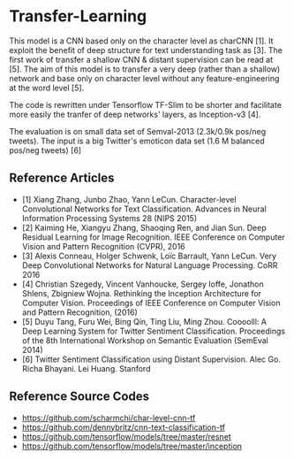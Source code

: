# Transfer-Learning

This model is a CNN based only on the character level as charCNN [1]. It exploit the benefit of deep structure for text understanding task as [3]. The first work of transfer a shallow CNN & distant supervision can be read at [5]. The aim of this model is to transfer a very deep (rather than a shallow) network and base only on character level without any feature-engineering at the word level [5].

The code is rewritten under Tensorflow TF-Slim to be shorter and facilitate more easily the tranfer of deep networks' layers, as Inception-v3 [4]. 

The evaluation is on small data set of Semval-2013 (2.3k/0.9k pos/neg tweets). The input is a big Twitter's emoticon data set (1.6 M balanced pos/neg tweets) [6] 

## Reference Articles

- [1] Xiang Zhang, Junbo Zhao, Yann LeCun. Character-level Convolutional Networks for Text Classification. Advances in Neural Information Processing Systems 28 (NIPS 2015)
- [2] Kaiming He, Xiangyu Zhang, Shaoqing Ren, and Jian Sun. Deep Residual Learning for Image Recognition. IEEE Conference on Computer Vision and Pattern Recognition (CVPR), 2016
- [3] Alexis Conneau, Holger Schwenk, Loïc Barrault, Yann LeCun. Very Deep Convolutional Networks for Natural Language Processing. CoRR 2016
- [4] Christian Szegedy, Vincent Vanhoucke, Sergey Ioffe, Jonathon Shlens, Zbigniew Wojna. Rethinking the Inception Architecture for Computer Vision. Proceedings of IEEE Conference on Computer Vision and Pattern Recognition, (2016)
- [5] Duyu Tang, Furu Wei, Bing Qin, Ting Liu, Ming Zhou. Coooolll: A Deep Learning System for Twitter Sentiment Classification. Proceedings of the 8th International Workshop on Semantic Evaluation (SemEval 2014)
- [6] Twitter Sentiment Classification using Distant Supervision. Alec Go. Richa Bhayani. Lei Huang. Stanford

## Reference Source Codes

- https://github.com/scharmchi/char-level-cnn-tf
- https://github.com/dennybritz/cnn-text-classification-tf
- https://github.com/tensorflow/models/tree/master/resnet
- https://github.com/tensorflow/models/tree/master/inception
